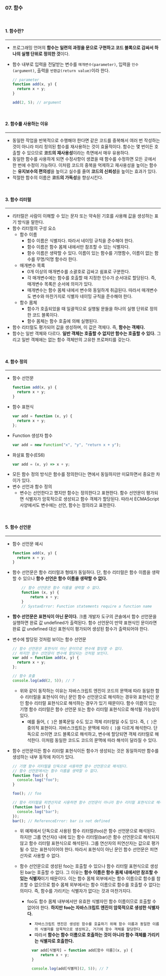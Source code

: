 ### 07. 함수

<br>

#### 1. 함수란?

---

- 프로그래밍 언어의 **함수는 일련의 과정을 문으로 구현하고 코드 블록으로 감싸서 하나의 실행 단위로 정의한 것**이다.
- 함수 내부로 입력을 전달받는 변수를 `매개변수(parameter)`, 입력을 `인수(argument)`, 출력을 `반환값(return value)`이라 한다.

  ```javascript
  // parameter
  function add(x, y) {
    return x + y;
  }

  add(2, 5); // argument
  ```

<br>

#### 2. 함수를 사용하는 이유

---

- 동일한 작업을 반복적으로 수행해야 한다면 같은 코드를 중복해서 여러 번 작성하는 것이 아니라 미리 정의된 함수를 재사용하는 것이 효율적이다. 함수는 몇 번이든 호출할 수 있으므로 **코드의 재사용성**이라는 측면에서 매우 유용하다.
- 동일한 함수를 사용하게 되면 수정사항이 생겼을 때 함수를 수정하면 모든 곳에서 한 번에 수정이 가능하다. 이처럼 코드의 중복을 억제하고 재사용성을 높이는 함수는 **유지보수의 편의성**을 높이고 실수를 줄여 **코드의 신뢰성**을 높이는 효과가 있다.
- 적절한 함수의 이름은 **코드의 가독성**을 향상시킨다.

<br>

#### 3. 함수 리터럴

---

- 리터럴은 사람이 이해할 수 있는 문자 또는 약속된 기호를 사용해 값을 생성하는 표기 방식을 말한다.
- 함수 리터럴의 구성 요소
  - 함수 이름
    - 함수 이름은 식별자다. 따라서 네이밍 규칙을 준수해야 한다.
    - 함수 이름은 함수 몸체 내에서만 참조할 수 있는 식별자다.
    - 함수 이름은 생략할 수 있다. 이름이 있는 함수를 기명함수, 이름이 없는 함수를 무명/익명 함수라 한다.
  - 매개변수 목록
    - 0개 이상의 매개변수를 소괄호로 감싸고 쉼표로 구분한다.
    - 각 매개변수에는 함수를 호출할 때 지정한 인수가 순서대로 할당된다. 즉, 매개변수 목록은 순서에 의미가 있다.
    - 매개변수는 함수 몸체 내에서 변수와 동일하게 취급된다. 따라서 매개변수도 변수와 마찬가지로 식별자 네이밍 규칙을 준수해야 한다.
  - 함수 몸체
    - 함수가 호출되었을 때 일괄적으로 실행될 문들을 하나의 실행 단위로 정의한 코드 블록이다.
    - 함수 몸체는 함수 호출에 의해 실행된다.
- 함수 리터럴도 평가되어 값을 생성하며, 이 값은 객체다. 즉, **함수는 객체다.**
- 함수는 일반 객체와 다르다. **일반 객체는 호출할 수 없지만 함수는 호출할 수 있다.** 그리고 일반 객체에는 없는 함수 객체만의 고유한 프로퍼티를 갖는다.

<br>

#### 4. 함수 정의

---

- 함수 선언문
  ```javascript
  function add(x, y) {
    return x + y;
  }
  ```
- 함수 표현식
  ```javascript
  var add = function (x, y) {
    return x + y;
  };
  ```
- Function 생성자 함수
  ```javascript
  var add = new Function("x", "y", "return x + y");
  ```
- 화살표 함수(ES6)
  ```javascript
  var add = (x, y) => x + y;
  ```
- 모든 함수 정의 방식은 함수를 정의한다는 면에서 동일하지만 미묘하면서 중요한 차이가 있다.
- 변수 선언과 함수 정의
  - 변수는 선언한다고 했지만 함수는 정의한다고 표현한다. 함수 선언문이 평가되면 식별자가 암묵적으로 생성되고 함수 객체가 할당된다. 따라서 ECMAScript 사양에서도 변수에는 선언, 함수는 정의라고 표현한다.

<br>

#### 5. 함수 선언문

---

- 함수 선언문 예시

  ```javascript
  function add(x, y) {
    return x + y;
  }
  ```

- 함수 선언문은 함수 리터럴과 형태가 동일하다. 단, 함수 리터럴은 함수 이름을 생략할 수 있으나 **함수 선언은 함수 이름을 생략할 수 없다.**
  ```javascript
      // 함수 선언문은 함수 이름을 생략할 수 없다.
      function (x, y) {
          return x + y;
      }
      // SystaxError: Function statements require a function name
  ```
- **함수 선언문은 표현식이 아닌 문이다.** 크롬 개발자 도구의 콘솔에서 함수 선언문을 실행하면 완료 값 undefined가 출력된다. 함수 선언문이 만약 표현식인 문이라면 완료 값 undefined 대신 표현식이 평가되어 생성된 함수가 출력되어야 한다.

- 변수에 할당된 것처럼 보이는 함수 선언문

  ```javascript
  // 함수 선언문은 표현식이 아닌 문이므로 변수에 할당할 수 없다.
  // 하지만 함수 선언문이 변수에 할당되는 것처럼 보인다.
  var add = function add(x, y) {
    return x + y;
  };

  // 함수 호출
  console.log(add(2, 5)); // 7
  ```

  - 위와 같이 동작하는 이유는 자바스크립트 엔진이 코드의 문맥에 따라 동일한 함수 리터럴을 표현식이 아닌 문인 함수 선언문으로 해석하는 경우와 표현식인 문인 함수 리터럴 표현식으로 해석하는 경우가 있기 때문이다. 함수 이름이 있는 기명 함수 리터럴은 함수 선언문 또는 함수 리터럴 표현식으로 해석될 가능성이 있다.
    - 예를 들어, `{ }`은 블록문일 수도 있고 객체 리터럴일 수도 있다. 즉, `{ }`은 중의적 표현이다. 자바스크립트는 문맥에 따라 `{ }`을 다르게 해석한다. 단독으로 쓰이면 코드 블록으로 해석하고, 변수에 할당되면 객체 리터럴로 해석한다. 이처럼 동일한 코드도 코드의 문맥에 따라 해석이 달라질 수 있다.

- 함수 선언문이든 함수 리터럴 표현식이든 함수가 생성되는 것은 동일하지만 함수를 생성하는 내부 동작에 차이가 있다.

  ```javascript
  // 기명 함수 리터럴을 단독으로 사용하면 함수 선언문으로 해석된다.
  // 함수 선언문에서는 함수 이름을 생략할 수 없다.
  function foo() {
    console.log("foo");
  }

  foo(); // foo

  // 함수 리터럴을 피연산자로 사용하면 함수 선언문이 아니라 함수 리터럴 표현식으로 해석된다.
  (function bar() {
    console.log("bar");
  });
  bar(); // ReferenceError: bar is not defined
  ```

  - 위 예제에서 단독으로 사용된 함수 리터럴(foo)은 함수 선언문으로 해석된다. 하지만 그룹 연산자() 내에 있는 함수 리터럴(bar)은 함수 선언문으로 해석되지 않고 함수 리터럴 표현식으로 해석된다. 그룹 연산자의 피연산자는 값으로 평가될 수 있는 표현식이어야 한다. 따라서 표현식이 아닌 문인 함수 선언문은 피연산자로 사용할 수 없다.
  - 함수 선언문으로 생성된 foo는 호출할 수 있으나 함수 리터럴 표현식으로 생성된 bar는 호출할 수 없다. 그 이유는 **함수 이름은 함수 몸체 내에서만 참조할 수 있는 식별자**이기 때문이다. 이는 함수 몸체 외부에서는 함수 이름으로 함수를 참조할 수 없으므로 함수 몸체 외부에서는 함수 이름으로 함수를 호출할 수 없다는 의미다. 즉, 함수를 가리키는 식별자가 없다는 것과 마찬가지다.

    - foo도 함수 몸체 내부에서만 유효한 식별자인 함수 이름이므로 호출할 수 없어야 한다. **하지만 foo는 자바스크립트 엔진이 암묵적으로 생성한 식별자다.**

      - `자바스크립트 엔진은 생성된 함수를 호출하기 위해 함수 이름과 동일한 이름의 식별자를 암묵적으로 생성하고, 거기에 함수 객체를 할당한다.`
      - 따라서 **함수는 함수 이름으로 호출하는 것이 아니라 함수 객체를 가리키는 식별자로 호출한다.**

      ```javascript
        var add[식별자] = function add[함수 이름](x, y) {
            return x + y;
        }

        console.log(add[식별자](2, 5)); // 7
      ```
